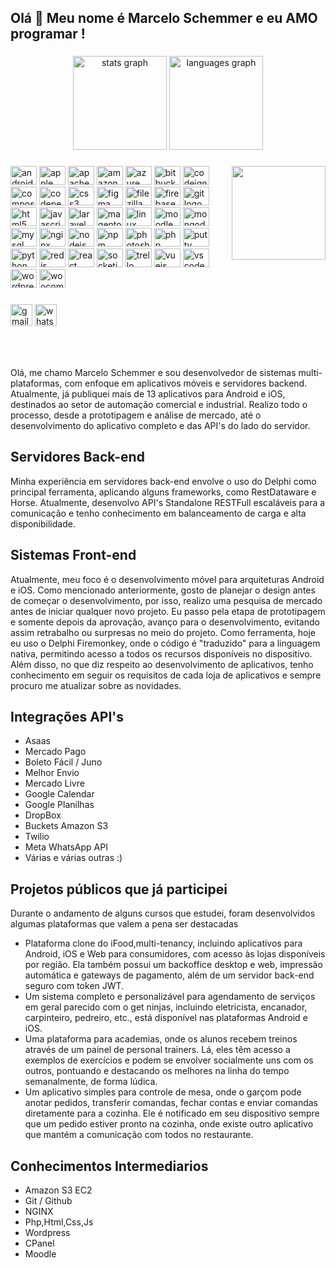 <h2 align="left">Olá 👋 Meu nome é Marcelo Schemmer e eu AMO programar !</h2>

###

<div align="center">
  <img src="https://github-readme-stats.vercel.app/api?hide_title=false&hide_rank=false&show_icons=true&include_all_commits=true&count_private=true&disable_animations=false&theme=dracula&locale=en&hide_border=false&username=MarceloSchemmer" height="150" alt="stats graph"  />
  <img src="https://github-readme-stats.vercel.app/api/top-langs?locale=en&hide_title=false&layout=compact&card_width=320&langs_count=5&theme=dracula&hide_border=false&username=MarceloSchemmer" height="150" alt="languages graph"  />
</div>

###

<img align="right" height="150" src="https://c.tenor.com/GfSX-u7VGM4AAAAC/coding.gif"  />

###

<div align="left">
  <img src="https://cdn.jsdelivr.net/gh/devicons/devicon/icons/android/android-original.svg" height="30" width="42" alt="android logo"  />
  <img src="https://cdn.jsdelivr.net/gh/devicons/devicon/icons/apple/apple-original.svg" height="30" width="42" alt="apple logo"  />
  <img src="https://cdn.jsdelivr.net/gh/devicons/devicon/icons/apache/apache-original.svg" height="30" width="42" alt="apache logo"  />
  <img src="https://cdn.jsdelivr.net/gh/devicons/devicon/icons/amazonwebservices/amazonwebservices-original.svg" height="30" width="42" alt="amazonwebservices logo"  />
  <img src="https://cdn.jsdelivr.net/gh/devicons/devicon/icons/azure/azure-original.svg" height="30" width="42" alt="azure logo"  />
  <img src="https://cdn.jsdelivr.net/gh/devicons/devicon/icons/bitbucket/bitbucket-original.svg" height="30" width="42" alt="bitbucket logo"  />
  <img src="https://cdn.jsdelivr.net/gh/devicons/devicon/icons/codeigniter/codeigniter-plain.svg" height="30" width="42" alt="codeigniter logo"  />
  <img src="https://cdn.jsdelivr.net/gh/devicons/devicon/icons/composer/composer-original.svg" height="30" width="42" alt="composer logo"  />
  <img src="https://cdn.jsdelivr.net/gh/devicons/devicon/icons/codepen/codepen-plain.svg" height="30" width="42" alt="codepen logo"  />
  <img src="https://cdn.jsdelivr.net/gh/devicons/devicon/icons/css3/css3-original.svg" height="30" width="42" alt="css3 logo"  />
  <img src="https://cdn.jsdelivr.net/gh/devicons/devicon/icons/figma/figma-original.svg" height="30" width="42" alt="figma logo"  />
  <img src="https://cdn.jsdelivr.net/gh/devicons/devicon/icons/filezilla/filezilla-plain.svg" height="30" width="42" alt="filezilla logo"  />
  <img src="https://cdn.jsdelivr.net/gh/devicons/devicon/icons/firebase/firebase-plain.svg" height="30" width="42" alt="firebase logo"  />
  <img src="https://cdn.jsdelivr.net/gh/devicons/devicon/icons/git/git-original.svg" height="30" width="42" alt="git logo"  />
  <img src="https://cdn.jsdelivr.net/gh/devicons/devicon/icons/html5/html5-original.svg" height="30" width="42" alt="html5 logo"  />
  <img src="https://cdn.jsdelivr.net/gh/devicons/devicon/icons/javascript/javascript-original.svg" height="30" width="42" alt="javascript logo"  />
  <img src="https://cdn.jsdelivr.net/gh/devicons/devicon/icons/laravel/laravel-plain.svg" height="30" width="42" alt="laravel logo"  />
  <img src="https://cdn.jsdelivr.net/gh/devicons/devicon/icons/magento/magento-original.svg" height="30" width="42" alt="magento logo"  />
  <img src="https://cdn.jsdelivr.net/gh/devicons/devicon/icons/linux/linux-original.svg" height="30" width="42" alt="linux logo"  />
  <img src="https://cdn.jsdelivr.net/gh/devicons/devicon/icons/moodle/moodle-original.svg" height="30" width="42" alt="moodle logo"  />
  <img src="https://cdn.jsdelivr.net/gh/devicons/devicon/icons/mongodb/mongodb-original.svg" height="30" width="42" alt="mongodb logo"  />
  <img src="https://cdn.jsdelivr.net/gh/devicons/devicon/icons/mysql/mysql-original.svg" height="30" width="42" alt="mysql logo"  />
  <img src="https://cdn.jsdelivr.net/gh/devicons/devicon/icons/nginx/nginx-original.svg" height="30" width="42" alt="nginx logo"  />
  <img src="https://cdn.jsdelivr.net/gh/devicons/devicon/icons/nodejs/nodejs-original.svg" height="30" width="42" alt="nodejs logo"  />
  <img src="https://cdn.jsdelivr.net/gh/devicons/devicon/icons/npm/npm-original-wordmark.svg" height="30" width="42" alt="npm logo"  />
  <img src="https://cdn.jsdelivr.net/gh/devicons/devicon/icons/photoshop/photoshop-plain.svg" height="30" width="42" alt="photoshop logo"  />
  <img src="https://cdn.jsdelivr.net/gh/devicons/devicon/icons/php/php-original.svg" height="30" width="42" alt="php logo"  />
  <img src="https://cdn.jsdelivr.net/gh/devicons/devicon/icons/putty/putty-original.svg" height="30" width="42" alt="putty logo"  />
  <img src="https://cdn.jsdelivr.net/gh/devicons/devicon/icons/python/python-original.svg" height="30" width="42" alt="python logo"  />
  <img src="https://cdn.jsdelivr.net/gh/devicons/devicon/icons/redis/redis-original.svg" height="30" width="42" alt="redis logo"  />
  <img src="https://cdn.jsdelivr.net/gh/devicons/devicon/icons/react/react-original.svg" height="30" width="42" alt="react logo"  />
  <img src="https://cdn.jsdelivr.net/gh/devicons/devicon/icons/socketio/socketio-original.svg" height="30" width="42" alt="socketio logo"  />
  <img src="https://cdn.jsdelivr.net/gh/devicons/devicon/icons/trello/trello-plain.svg" height="30" width="42" alt="trello logo"  />
  <img src="https://cdn.jsdelivr.net/gh/devicons/devicon/icons/vuejs/vuejs-original.svg" height="30" width="42" alt="vuejs logo"  />
  <img src="https://cdn.jsdelivr.net/gh/devicons/devicon/icons/vscode/vscode-original.svg" height="30" width="42" alt="vscode logo"  />
  <img src="https://cdn.jsdelivr.net/gh/devicons/devicon/icons/wordpress/wordpress-original.svg" height="30" width="42" alt="wordpress logo"  />
  <img src="https://cdn.jsdelivr.net/gh/devicons/devicon/icons/woocommerce/woocommerce-original.svg" height="30" width="42" alt="woocommerce logo"  />
</div>

###

<div align="left"> 
  <img src="https://img.shields.io/static/v1?message=Gmail&logo=gmail&label=marceloschemmer1&color=D14836&logoColor=white&labelColor=&style=for-the-badge" height="35" alt="gmail logo"  />
  <a href="https://api.whatsapp.com/send?phone=5543999053473&text=Olá" target="_blank">
    <img src="https://img.shields.io/static/v1?message=Whatsapp&logo=whatsapp&label=&color=25D366&logoColor=white&labelColor=&style=for-the-badge" height="35" alt="whatsapp logo"  />
  </a>
</div>

###

<br clear="both">

###

<!-- <h2>Marcelo Schemmer</h2> -->
<p>Olá, me chamo Marcelo Schemmer e sou desenvolvedor de sistemas multi-plataformas, com enfoque em aplicativos móveis e servidores backend. Atualmente, já publiquei mais de 13 aplicativos para Android e iOS, destinados ao setor de automação comercial e industrial. Realizo todo o processo, desde a prototipagem e análise de mercado, até o desenvolvimento do aplicativo completo e das API's do lado do servidor.</p>

<h2>Servidores Back-end</h2>
<p>Minha experiência em servidores back-end envolve o uso do Delphi como principal ferramenta, aplicando alguns frameworks, como RestDataware e Horse. Atualmente, desenvolvo API's Standalone RESTFull escaláveis para a comunicação e tenho conhecimento em balanceamento de carga e alta disponibilidade.</p>

<h2>Sistemas Front-end</h2>
<p>Atualmente, meu foco é o desenvolvimento móvel para arquiteturas Android e iOS. Como mencionado anteriormente, gosto de planejar o design antes de começar o desenvolvimento, por isso, realizo uma pesquisa de mercado antes de iniciar qualquer novo projeto. Eu passo pela etapa de prototipagem e somente depois da aprovação, avanço para o desenvolvimento, evitando assim retrabalho ou surpresas no meio do projeto. Como ferramenta, hoje eu uso o Delphi Firemonkey, onde o código é "traduzido" para a linguagem nativa, permitindo acesso a todos os recursos disponíveis no dispositivo. Além disso, no que diz respeito ao desenvolvimento de aplicativos, tenho conhecimento em seguir os requisitos de cada loja de aplicativos e sempre procuro me atualizar sobre as novidades.</p> 

<h2>Integrações API's</h2>
<ul>
  <li>Asaas</li>
  <li>Mercado Pago</li>
  <li>Boleto Fácil / Juno</li>
  <li>Melhor Envio</li>
  <li>Mercado Livre</li>
  <li>Google Calendar</li>
  <li>Google Planilhas</li>
  <li>DropBox</li>
  <li>Buckets Amazon S3</li>
  <li>Twilio</li>
  <li>Meta WhatsApp API</li>
  <li>Várias e várias outras :)</li>
</ul>

<h2>Projetos públicos que já participei</h2>
<p>Durante o andamento de alguns cursos que estudei, foram desenvolvidos algumas plataformas que valem a pena ser destacadas</p>
<ul>
<li>Plataforma clone do iFood,multi-tenancy, incluindo aplicativos para Android, iOS e Web para consumidores, com acesso às lojas disponíveis por região. Ela também possui um backoffice desktop e web, impressão automática e gateways de pagamento, além de um servidor back-end seguro com token JWT. </li> 
 <li>Um sistema completo e personalizável para agendamento de serviços em geral parecido com o get ninjas, incluindo eletricista, encanador, carpinteiro, pedreiro, etc., está disponível nas plataformas Android e iOS.</li>
 <li>Uma plataforma para academias, onde os alunos recebem treinos através de um painel de personal trainers. Lá, eles têm acesso a exemplos de exercícios e podem se envolver socialmente uns com os outros, pontuando e destacando os melhores na linha do tempo semanalmente, de forma lúdica.</li>
 <li>Um aplicativo simples para controle de mesa, onde o garçom pode anotar pedidos, transferir comandas, fechar contas e enviar comandas diretamente para a cozinha. Ele é notificado em seu dispositivo sempre que um pedido estiver pronto na cozinha, onde existe outro aplicativo que mantém a comunicação com todos no restaurante.     </li>
</ul>

<h2>Conhecimentos Intermediarios</h2>
<ul>
    <li>Amazon S3 EC2</li>
    <li>Git / Github</li>
    <li>NGINX</li>
    <li>Php,Html,Css,Js</li>
    <li>Wordpress</li>
    <li>CPanel</li>
    <li>Moodle</li>
</ul>


